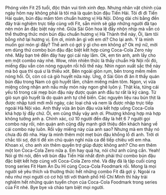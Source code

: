 Phóng viên Fit 25 tuổi, độc thân vui tính xinh đẹp. Nhưng nhân vật chính của ngày hôm nay không phải là tôi mà là quán bún đậu Tiến Hải.
Tôi đi đi Tiến Hải quán, bún đậu mắm tôm chuẩn hương vị Hà Nội. Dông dài chi bằng đến đây trải nghiệm trực tiếp cùng với Fit, sẵn mình sẽ gặp những người đã tạo nên món ăn đặc biệt này nhé. Giữa Sài Gòn hoa lệ đầy nhộn nhịp mà vẫn có thể thưởng thức món bún đậu chuẩn hương vị Hà Thành thế này. Ôi, làm tôi bỗng nhớ lại hương vị.
Em ơi, mình ăn gì với em ơi?
Cho lại anh. Ý là mình muốn gọi món gì đấy? Thế anh có gợi ý gì cho em không ạ?
Ok mỹ nữ, mời em dùng thử combo bún đậu đặc biệt kết hợp cùng Coca-Cola Zero này nhé. Mấy bạn trẻ đến đây hay gọi cái này lắm.
Ok, em tin anh, anh lấy cho em một combo này nhé.
Wow, nhìn nhiên thức là thấy chuẩn Hà Nội rồi đó, miếng đậu vẫn còn nóng nguyên rồi hổi thế này.
Nhìn ngon xuất sắc thế này mà bỏ qua thì quá ư là thiếu xót.
Bên ngoài giòn rụm, bên trong mềm mềm nóng hổi.
Ôi, còn có cả giò huyết nữa này. Ưng, ở Sài Gòn đi ăn ít thấy quán bún đậu trong Nam có giò huyết lắm, chấm miếng mắm tôm. Ngon, vị vừa miệng công nhận anh nấu mấy món này ngon ghê luôn ý. Thật kìa, từng cái yếu tố trong cái mẹp bún đậu này được quán anh đầu tư rất là kỹ càng. Từ giò sụn giò huyết là do quán anh tự chế biến. Các nguyên liệu rau bún thịt là được nhập tươi mới mỗi ngày, các loại chả và nem là được nhập trực tiếp ngoài Hà Nội vào. Anh thấy vừa ăn bún đậu vừa kết hợp uống Coca-Cola khá hợp lý đấy chứ. Ôi, em cũng thấy vậy anh ơi.
Phượng không hợp mà hợp không tưởng anh ạ. Chính xác, cứ 10 người đến đây là hết 6 7 người gọi combo này rồi, nên quán anh cũng đẩy mạnh giới thiệu đến khách hàng về cái combo này luôn. Rồi vậy miếng này của anh sao? Nhưng mà em thấy nó chưa đủ đô nha. Hay là mình thêm một mẹt bún đậu khổng lồ đi anh. Trời ơi chắc tôi sợ, đợi tí để xin chủ quán nghỉ nửa ca để tiếp chiêu với em nha.
Khoan xí, cho anh xin thêm quyền trợ giúp được không anh? Cho em thêm một lon Coca-Cola Zero nữa ạ. Em hay quá ha, nói chứ anh cũng cần. Yeah!
Nói gì thì nói, đến với bún đậu Tiến Hải nhất định phải thử combo bún đậu đặc biệt kết hợp cùng với Coca-Cola Zero nhé. Và đây đã là tập cuối cùng trong series Fit Ham Ăn Du Hí cùng Coca-Cola Foodmark rồi. Mong là mọi người sẽ yêu thích và thưởng thức hết những combo Fit đã gợi ý. Ngoài ra nếu như mọi người có cơ hội tới với thành phố Hồ Chí Minh thì hãy trải nghiệm hết những quán tuyển chọn của Coca-Cola Foodmark trong series của Fit nhé. Bye bye và chào tạm biệt mọi người.